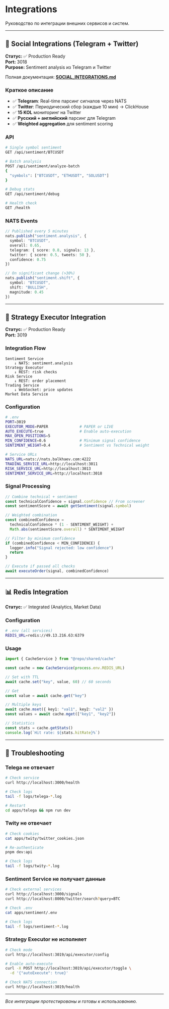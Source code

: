 # Integrations

Руководство по интеграции внешних сервисов и систем.

---

## 📱 Social Integrations (Telegram + Twitter)

**Статус:** ✅ Production Ready  
**Port:** 3018  
**Purpose:** Sentiment analysis из Telegram и Twitter

Полная документация: **[SOCIAL_INTEGRATIONS.md](SOCIAL_INTEGRATIONS.md)**

### Краткое описание

- ✅ **Telegram**: Real-time парсинг сигналов через NATS
- ✅ **Twitter**: Периодический сбор (каждые 10 мин) → ClickHouse
- ✅ **15 KOL** мониторинг на Twitter
- ✅ **Русский + английский** парсинг для Telegram
- ✅ **Weighted aggregation** для sentiment scoring

### API

```bash
# Single symbol sentiment
GET /api/sentiment/BTCUSDT

# Batch analysis
POST /api/sentiment/analyze-batch
{
  "symbols": ["BTCUSDT", "ETHUSDT", "SOLUSDT"]
}

# Debug stats
GET /api/sentiment/debug

# Health check
GET /health
```

### NATS Events

```typescript
// Published every 5 minutes
nats.publish("sentiment.analysis", {
  symbol: "BTCUSDT",
  overall: 0.65,
  telegram: { score: 0.8, signals: 13 },
  twitter: { score: 0.5, tweets: 50 },
  confidence: 0.75
})

// On significant change (>30%)
nats.publish("sentiment.shift", {
  symbol: "BTCUSDT",
  shift: "BULLISH",
  magnitude: 0.45
})
```

---

## 🔗 Strategy Executor Integration

**Статус:** ✅ Production Ready  
**Port:** 3019

### Integration Flow

```
Sentiment Service
    ↓ NATS: sentiment.analysis
Strategy Executor
    ↓ REST: risk checks
Risk Service
    ↓ REST: order placement
Trading Service
    ↓ WebSocket: price updates
Market Data Service
```

### Configuration

```bash
# .env
PORT=3019
EXECUTOR_MODE=PAPER              # PAPER or LIVE
AUTO_EXECUTE=true                # Enable auto-execution
MAX_OPEN_POSITIONS=5
MIN_CONFIDENCE=0.6               # Minimum signal confidence
SENTIMENT_WEIGHT=0.4             # Sentiment vs Technical weight

# Service URLs
NATS_URL=nats://nats.balkhaev.com:4222
TRADING_SERVICE_URL=http://localhost:3011
RISK_SERVICE_URL=http://localhost:3013
SENTIMENT_SERVICE_URL=http://localhost:3018
```

### Signal Processing

```typescript
// Combine technical + sentiment
const technicalConfidence = signal.confidence // From screener
const sentimentScore = await getSentiment(signal.symbol)

// Weighted combination
const combinedConfidence =
  technicalConfidence * (1 - SENTIMENT_WEIGHT) +
  Math.abs(sentimentScore.overall) * SENTIMENT_WEIGHT

// Filter by minimum confidence
if (combinedConfidence < MIN_CONFIDENCE) {
  logger.info("Signal rejected: low confidence")
  return
}

// Execute if passed all checks
await executeOrder(signal, combinedConfidence)
```

---

## 📊 Redis Integration

**Статус:** ✅ Integrated (Analytics, Market Data)

### Configuration

```bash
# .env (all services)
REDIS_URL=redis://49.13.216.63:6379
```

### Usage

```typescript
import { CacheService } from "@repo/shared/cache"

const cache = new CacheService(process.env.REDIS_URL)

// Set with TTL
await cache.set("key", value, 60) // 60 seconds

// Get
const value = await cache.get("key")

// Multiple keys
await cache.mset({ key1: "val1", key2: "val2" })
const values = await cache.mget(["key1", "key2"])

// Statistics
const stats = cache.getStats()
console.log(`Hit rate: ${stats.hitRate}%`)
```

---

## 🐛 Troubleshooting

### Telega не отвечает

```bash
# Check service
curl http://localhost:3000/health

# Check logs
tail -f logs/telega-*.log

# Restart
cd apps/telega && npm run dev
```

### Twity не отвечает

```bash
# Check cookies
cat apps/twity/twitter_cookies.json

# Re-authenticate
pnpm dev:api

# Check logs
tail -f logs/twity-*.log
```

### Sentiment Service не получает данные

```bash
# Check external services
curl http://localhost:3000/signals
curl http://localhost:8000/twitter/search?query=BTC

# Check .env
cat apps/sentiment/.env

# Check logs
tail -f logs/sentiment-*.log
```

### Strategy Executor не исполняет

```bash
# Check mode
curl http://localhost:3019/api/executor/config

# Enable auto-execute
curl -X POST http://localhost:3019/api/executor/toggle \
  -d '{"autoExecute": true}'

# Check NATS connection
curl http://localhost:3019/health
```

---

_Все интеграции протестированы и готовы к использованию._
